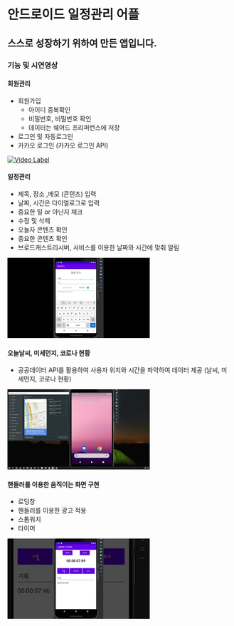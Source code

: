 # 안드로이드 일정관리 어플

## 스스로 성장하기 위하여 만든 앱입니다.



### 기능 및 시연영상

#### 회원관리

- 회원가입
  - 아이디 중복확인
  - 비밀번호, 비밀번호 확인
  - 데이터는 쉐어드 프리퍼런스에 저장
- 로그인 및 자동로그인
- 카카오 로그인 (카카오 로그인 API)

[![Video Label](https://i9.ytimg.com/vi_webp/x8qC_pjoTUg/mqdefault.webp?sqp=CIis4Y0G&rs=AOn4CLBjU6PhiMl3QeRfpv5G_biblyvQJA)](https://www.youtube.com/embed/x8qC_pjoTUg)



#### 일정관리

- 제목, 장소 ,메모 (콘텐츠) 입력
- 날짜, 시간은 다이얼로그로 입력
- 중요한 일 or 아닌지 체크
- 수정 및 삭제
- 오늘자 콘텐츠 확인
- 중요한 콘텐츠 확인
- 브로드캐스트리시버, 서비스를 이용한 날짜와 시간에 맞춰 알림

[![Video Label](md-images/mqdefault-16394707096042.webp)](https://www.youtube.com/watch?v=8AtY_-D1TrQ)



#### 오늘날씨, 미세먼지, 코로나 현황

- 공공데이터 API를 활용하여 사용자 위치와 시간을 파악하여 데이터 제공 (날씨, 미세먼지, 코로나 현황)

[![Video Label](md-images/mqdefault-16394708298294.webp)](https://www.youtube.com/watch?v=mDdzTIe3ZQA)



#### 핸들러를 이용한 움직이는 화면 구현

- 로딩창
- 핸들러를 이용한 광고 적용
- 스톱워치
- 타이머

[![Video Label](md-images/mqdefault-16394709075926.webp)](https://www.youtube.com/embed/ztnN9z0shoA)







